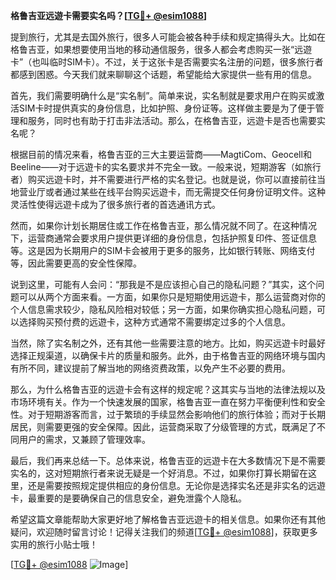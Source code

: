 **格鲁吉亚远遊卡需要实名吗？[[TG💪+ @esim1088](https://t.me/s/esim1088)]**

提到旅行，尤其是去国外旅行，很多人可能会被各种手续和规定搞得头大。比如在格鲁吉亚，如果想要使用当地的移动通信服务，很多人都会考虑购买一张“远遊卡”（也叫临时SIM卡）。不过，关于这张卡是否需要实名注册的问题，很多旅行者都感到困惑。今天我们就来聊聊这个话题，希望能给大家提供一些有用的信息。

首先，我们需要明确什么是“实名制”。简单来说，实名制就是要求用户在购买或激活SIM卡时提供真实的身份信息，比如护照、身份证等。这样做主要是为了便于管理和服务，同时也有助于打击非法活动。那么，在格鲁吉亚，远遊卡是否也需要实名呢？

根据目前的情况来看，格鲁吉亚的三大主要运营商——MagtiCom、Geocell和Beeline——对于远遊卡的实名要求并不完全一致。一般来说，短期游客（如旅行者）购买远遊卡时，并不需要进行严格的实名登记。也就是说，你可以直接前往当地营业厅或者通过某些在线平台购买远遊卡，而无需提交任何身份证明文件。这种灵活性使得远遊卡成为了很多旅行者的首选通讯方式。

然而，如果你计划长期居住或工作在格鲁吉亚，那么情况就不同了。在这种情况下，运营商通常会要求用户提供更详细的身份信息，包括护照复印件、签证信息等。这是因为长期用户的SIM卡会被用于更多的服务，比如银行转账、网络支付等，因此需要更高的安全性保障。

说到这里，可能有人会问：“那我是不是应该担心自己的隐私问题？”其实，这个问题可以从两个方面来看。一方面，如果你只是短期使用远遊卡，那么运营商对你的个人信息需求较少，隐私风险相对较低；另一方面，如果你确实担心隐私问题，可以选择购买预付费的远遊卡，这种方式通常不需要绑定过多的个人信息。

当然，除了实名制之外，还有其他一些需要注意的地方。比如，购买远遊卡时最好选择正规渠道，以确保卡片的质量和服务。此外，由于格鲁吉亚的网络环境与国内有所不同，建议提前了解当地的网络资费政策，以免产生不必要的费用。

那么，为什么格鲁吉亚的远遊卡会有这样的规定呢？这其实与当地的法律法规以及市场环境有关。作为一个快速发展的国家，格鲁吉亚一直在努力平衡便利性和安全性。对于短期游客而言，过于繁琐的手续显然会影响他们的旅行体验；而对于长期居民，则需要更强的安全保障。因此，运营商采取了分级管理的方式，既满足了不同用户的需求，又兼顾了管理效率。

最后，我们再来总结一下。总体来说，格鲁吉亚的远遊卡在大多数情况下是不需要实名的，这对短期旅行者来说无疑是一个好消息。不过，如果你打算长期留在这里，还是需要按照规定提供相应的身份信息。无论你是选择实名还是非实名的远遊卡，最重要的是要确保自己的信息安全，避免泄露个人隐私。

希望这篇文章能帮助大家更好地了解格鲁吉亚远遊卡的相关信息。如果你还有其他疑问，欢迎随时留言讨论！记得关注我们的频道[[TG💪+ @esim1088](https://t.me/s/esim1088)]，获取更多实用的旅行小贴士哦！

[[TG💪+ @esim1088](https://t.me/s/esim1088) ![Image](https://i.postimg.cc/4NQfJmqS/Snipaste-2025-05-13-00-14-12.png)]